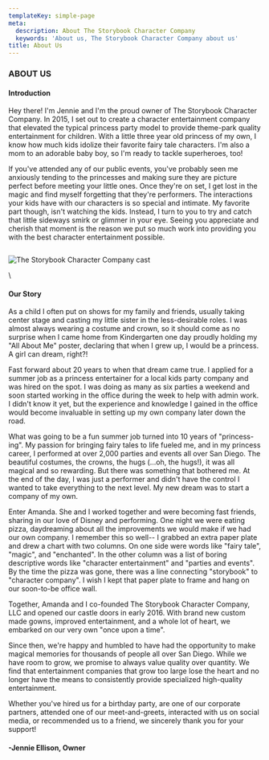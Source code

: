 ```yaml
---
templateKey: simple-page
meta:
  description: About The Storybook Character Company
  keywords: 'About us, The Storybook Character Company about us'
title: About Us
---
```

### ABOUT US

#### Introduction

Hey there!  I'm Jennie and I'm the proud owner of The Storybook Character Company.  In 2015, I set out to create a character entertainment company that elevated the typical princess party model to provide theme-park quality entertainment for children.   With a little three year old princess of my own, I know how much kids idolize their favorite fairy tale characters.  I'm also a mom to an adorable baby boy, so I'm ready to tackle superheroes, too!

 If you've attended any of our public events, you've probably seen me anxiously tending to the princesses and making sure they are picture perfect before meeting your little ones.  Once they're on set, I get lost in the magic and find myself forgetting that they're performers.  The interactions your kids have with our characters is so special and intimate.  My favorite part though, isn't watching the kids.  Instead, I turn to you to try and catch that little sideways smirk or glimmer in your eye.  Seeing you appreciate and cherish that moment is the reason we put so much work into providing you with the best character entertainment possible. 



<div class="column-wrapper">
<div class="column">

<!--StartFragment-->

![The Storybook Character Company cast](/img/about-us-jennie-photo.jpg "The Storybook Character Company cast")

<!--EndFragment-->\

</div>
<div class="column">

#### Our Story

As a child I often put on shows for my family and friends, usually taking center stage and casting my little sister in the less-desirable roles. I was almost always wearing a costume and crown, so it should come as no surprise when I came home from Kindergarten one day proudly holding my "All About Me" poster, declaring that when I grew up, I would be a princess.  A girl can dream, right?!

Fast forward about 20 years to when that dream came true. I applied for a summer job as a princess entertainer for a local kids party company and was hired on the spot.  I was doing as many as six parties a weekend and soon started working in the office during the week to help with admin work.  I didn't know it yet, but the experience and knowledge I gained in the office would become invaluable in setting up my own company later down the road.

What was going to be a fun summer job turned into 10 years of "princess-ing".  My passion for bringing fairy tales to life fueled me, and in my princess career, I performed at over 2,000 parties and events all over San Diego.  The beautiful costumes, the crowns, the hugs (...oh, the hugs!), it was all magical and so rewarding.  But there was something that bothered me.  At the end of the day, I was just a performer and didn't have the control I wanted to take everything to the next level.  My new dream was to start a company of my own.

Enter Amanda. She and I worked together and were becoming fast friends, sharing in our love of Disney and performing. One night we were eating pizza, daydreaming about all the improvements we would make if we had our own company.  I remember this so well-- I grabbed an extra paper plate and drew a chart with two columns.  On one side were words like "fairy tale", "magic", and "enchanted".  In the other column was a list of boring descriptive words like "character entertainment" and "parties and events".  By the time the pizza was gone, there was a line connecting "storybook" to "character company". I wish I kept that paper plate to frame and hang on our soon-to-be office wall.

Together, Amanda and I co-founded The Storybook Character Company, LLC and opened our castle doors in early 2016.  With brand new custom made gowns, improved entertainment, and a whole lot of heart, we embarked on our very own "once upon a time".

Since then, we're happy and humbled to have had the opportunity to make magical memories for thousands of people all over San Diego.  While we have room to grow, we promise to always value quality over quantity.  We find that entertainment companies that grow too large lose the heart and no longer have the means to consistently provide specialized high-quality entertainment.  

Whether you've hired us for a birthday party, are one of our corporate partners, attended one of our meet-and-greets, interacted with us on social media, or recommended us to a friend, we sincerely thank you for your support!

#### \-Jennie Ellison, Owner
